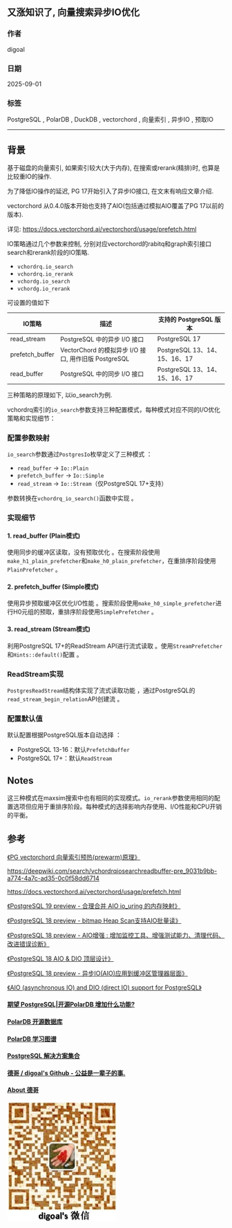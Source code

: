 ## 又涨知识了, 向量搜索异步IO优化   
                                    
### 作者             
digoal                                    
                                    
### 日期                                    
2025-09-01                                   
                                    
### 标签                                    
PostgreSQL , PolarDB , DuckDB , vectorchord , 向量索引 , 异步IO , 预取IO            
                                    
----                                    
                                    
## 背景      
基于磁盘的向量索引, 如果索引较大(大于内存), 在搜索或rerank(精排)时, 也算是比较重IO的操作.   
  
为了降低IO操作的延迟, PG 17开始引入了异步IO接口, 在文末有响应文章介绍.  
  
vectorchord 从0.4.0版本开始也支持了AIO(包括通过模拟AIO覆盖了PG 17以前的版本).  
  
详见: https://docs.vectorchord.ai/vectorchord/usage/prefetch.html  
  
IO策略通过几个参数来控制, 分别对应vectorchord的rabitq和graph索引接口search和rerank阶段的IO策略.  
- `vchordrq.io_search`  
- `vchordrq.io_rerank`  
- `vchordg.io_search`  
- `vchordg.io_rerank`  
  
可设置的值如下  
  
IO策略	| 描述	| 支持的 PostgreSQL 版本  
---|---|---  
read_stream	| PostgreSQL 中的异步 I/O 接口	| PostgreSQL 17  
prefetch_buffer	| VectorChord 的模拟异步 I/O 接口, 用作旧版 PostgreSQL	| PostgreSQL 13、14、15、16、17  
read_buffer	| PostgreSQL 中的同步 I/O 接口	| PostgreSQL 13、14、15、16、17  
  
三种策略的原理如下, 以io_search为例.   
  
vchordrq索引的`io_search`参数支持三种配置模式，每种模式对应不同的I/O优化策略和实现细节：  
  
### 配置参数映射  
  
`io_search`参数通过`PostgresIo`枚举定义了三种模式  ：  
  
- `read_buffer` → `Io::Plain`  
- `prefetch_buffer` → `Io::Simple`   
- `read_stream` → `Io::Stream`（仅PostgreSQL 17+支持）  
  
参数转换在`vchordrq_io_search()`函数中实现  。  
  
### 实现细节  
  
#### 1. read_buffer (Plain模式)  
使用同步的缓冲区读取，没有预取优化  。在搜索阶段使用`make_h1_plain_prefetcher`和`make_h0_plain_prefetcher`，在重排序阶段使用`PlainPrefetcher`  。  
  
#### 2. prefetch_buffer (Simple模式)    
使用异步预取缓冲区优化I/O性能  。搜索阶段使用`make_h0_simple_prefetcher`进行H0元组的预取，重排序阶段使用`SimplePrefetcher`  。  
  
#### 3. read_stream (Stream模式)  
利用PostgreSQL 17+的ReadStream API进行流式读取  。使用`StreamPrefetcher`和`Hints::default()`配置  。  
  
### ReadStream实现  
  
`PostgresReadStream`结构体实现了流式读取功能  ，通过PostgreSQL的`read_stream_begin_relation`API创建流  。  
  
### 配置默认值  
  
默认配置根据PostgreSQL版本自动选择  ：  
- PostgreSQL 13-16：默认`PrefetchBuffer`  
- PostgreSQL 17+：默认`ReadStream`  
  
## Notes  
  
这三种模式在maxsim搜索中也有相同的实现模式。`io_rerank`参数使用相同的配置选项但应用于重排序阶段。每种模式的选择影响内存使用、I/O性能和CPU开销的平衡。  
  
  
  
## 参考  
[《PG vectorchord 向量索引预热(prewarm)原理》](../202508/20250829_11.md)    
  
https://deepwiki.com/search/vchordrqiosearchreadbuffer-pre_9031b9bb-a774-4a7c-ad35-0c0f58dd6714  
  
https://docs.vectorchord.ai/vectorchord/usage/prefetch.html  
  
[《PostgreSQL 19 preview - 合理合并 AIO io_uring 的内存映射》](../202507/20250714_09.md)    
  
[《PostgreSQL 18 preview - bitmap Heap Scan支持AIO批量读》](../202504/20250405_02.md)    
  
[《PostgreSQL 18 preview - AIO增强 : 增加监控工具、增强测试能力、清理代码、改进错误诊断》](../202504/20250403_03.md)    
  
[《PostgreSQL 18 AIO & DIO 顶层设计》](../202504/20250403_01.md)    
  
[《PostgreSQL 18 preview - 异步IO(AIO)应用到缓冲区管理器层面》](../202503/20250331_01.md)    
  
[《AIO (asynchronous IO) and DIO (direct IO) support for PostgreSQL》](../202102/20210224_03.md)    
    
    
#### [期望 PostgreSQL|开源PolarDB 增加什么功能?](https://github.com/digoal/blog/issues/76 "269ac3d1c492e938c0191101c7238216")
  
  
#### [PolarDB 开源数据库](https://openpolardb.com/home "57258f76c37864c6e6d23383d05714ea")
  
  
#### [PolarDB 学习图谱](https://www.aliyun.com/database/openpolardb/activity "8642f60e04ed0c814bf9cb9677976bd4")
  
  
#### [PostgreSQL 解决方案集合](../201706/20170601_02.md "40cff096e9ed7122c512b35d8561d9c8")
  
  
#### [德哥 / digoal's Github - 公益是一辈子的事.](https://github.com/digoal/blog/blob/master/README.md "22709685feb7cab07d30f30387f0a9ae")
  
  
#### [About 德哥](https://github.com/digoal/blog/blob/master/me/readme.md "a37735981e7704886ffd590565582dd0")
  
  
![digoal's wechat](../pic/digoal_weixin.jpg "f7ad92eeba24523fd47a6e1a0e691b59")
  
